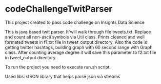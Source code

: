 # codeChallengeTwitParser

This project created to pass code challenge on Insights Data Science

This is java based twit parser. 
  It'will walk through file tweets.txt.
  Replace and count all non-ascii symbols via Util class.
  Prints cleaned and well formated tweets in f1.txt file in tweet_output directory.
  Also the code is getting twitter hashtags, building graph with 60 second range with Graph class.
  After counting average degree it will save this parameter to f2.txt file in tweet_output directory.

To run the project you need to execute run.sh script.

Used libs:
  GSON library that helps parse json via streams
